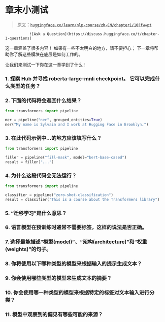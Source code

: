 # 章末小测试

> 原文：[`huggingface.co/learn/nlp-course/zh-CN/chapter1/10?fw=pt`](https://huggingface.co/learn/nlp-course/zh-CN/chapter1/10?fw=pt)

               ![Ask a Question](https://discuss.huggingface.co/t/chapter-1-questions)

这一章涵盖了很多内容！ 如果有一些不太明白的地方，请不要担心； 下一章将帮助你了解这些模块在底层是如何工作的。

让我们来测试一下你在这一章学到了什么！

### 1\. 探索 Hub 并寻找 roberta-large-mnli checkpoint。 它可以完成什么类型的任务？

### 2\. 下面的代码将会返回什么结果？

```py
from transformers import pipeline

ner = pipeline("ner", grouped_entities=True)
ner("My name is Sylvain and I work at Hugging Face in Brooklyn.")
```

### 3\. 在此代码示例中…的地方应该填写什么？

```py
from transformers import pipeline

filler = pipeline("fill-mask", model="bert-base-cased")
result = filler("...")
```

### 4\. 为什么这段代码会无法运行？

```py
from transformers import pipeline

classifier = pipeline("zero-shot-classification")
result = classifier("This is a course about the Transformers library")
```

### 5\. “迁移学习”是什么意思？

### 6\. 语言模型在预训练时通常不需要标签，这样的说法是否正确。

### 7\. 选择最能描述“模型(model)”、“架构(architecture)”和“权重(weights)”的句子。

### 8\. 你将使用以下哪种类型的模型来根据输入的提示生成文本？

### 9\. 你会使用哪些类型的模型来生成文本的摘要？

### 10\. 你会使用哪一种类型的模型来根据特定的标签对文本输入进行分类？

### 11\. 模型中观察到的偏见有哪些可能的来源？